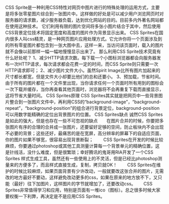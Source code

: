 CSS Sprite是一种利用CSS特性对网页中图片进行的特殊处理的运用方式，主要是将多张零星图片综合到一张图片中。这样做的好处是可以减少用户浏览网页时对服务器的请求数，减少服务器负载，达到优化网站的目的。目前多内外著名网站都在使用这种技术。
它们利用有限的图片空间将多张小图片结合于其中，然后使用CSS背景定位技术将固定宽度和高度的图片作为背景显示出来。
CSS Sprites在国内很多人叫css精灵，是一种网页图片应用处理方式。它允许你将一个页面涉及到的所有零星图片都包含到一张大图中去，这样一来，当访问该页面时，载入的图片就不会像以前那样一幅一幅地慢慢显示出来了。
那么利用CSS Sprite技术究竟有什么好处呢？
1、减少HTTP请求次数。每下载一个小图标浏览器都会向服务器发布一次HTTP请求，每次请求都会花费一定的时间，而CSS Sprite则只需要一次HTTP请求即可；
2、减少图片文件大小。虽然Spirit Image比所有图片加起来的尺寸都长都宽，但是文件大小却要比他们的总和还要小。
3、预加载，节省时间。由于所有的图片都在一个文件里出现，当你请求任何一个页面时所有用到的图标会一次下载并缓存，当你再查看其他页面时，浏览器将不会再重复下载而直接显示，这将节省大量时间。
CSS Sprites原理
CSS Sprites其实就是把网页中一些背景图片整合到一张图片文件中，再利用CSS的“background-image”，“background- repeat”，“background-position”的组合进行背景定位，background-position可以用数字能精确的定位出背景图片的位置。
CSS Sprites缺点
诚然CSS Sprites是如此的强大，但是也存在一些不可忽视的缺点　　在图片合并的时候，你要把多张图片有序的合理的合并成一张图片，还要留好足够的空间，防止板块内不会出现不必要的背景；这些还好，最痛苦的是在宽屏，高分辨率的屏幕下的自适应页面，你的图片如果不够宽，很容易出现背景断裂；　
　CSS Sprites在开发的时候比较麻烦，你要通过photoshop或其他工具测量计算每一个背景单元的精确位置，这是针线活，没什么难度，但是很繁琐；幸好腾讯的鬼哥用RIA开发了一个CSS Sprites 样式生成工具，虽然还有一些使用上的不灵活，但是已经比photoshop测量来的方便多了，而且样式直接生成，复制，拷贝就OK！　　
CSS Sprites在维护的时候比较麻烦，如果页面背景有少许改动，一般就要改这张合并的图片，无需改的地方最好不要动，这样避免改动更多的css，如果在原来的地方放不下，又只能（最好）往下加图片，这样图片的字节就增加了，还要改动css。　
　CSS Sprites非常值得学习和应用，特别是页面有一堆ico（图标）。总之很多时候大家要权衡一下利弊，再决定是不是应用CSS Sprites。
